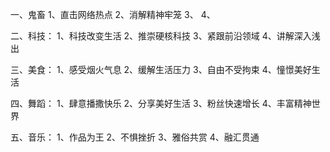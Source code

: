 一、鬼畜
1、直击网络热点
2、消解精神牢笼
3、
4、

二、科技：
1、科技改变生活
2、推崇硬核科技
3、紧跟前沿领域
4、讲解深入浅出

三、美食：
1、感受烟火气息
2、缓解生活压力
3、自由不受拘束
4、憧憬美好生活

四、舞蹈：
1、肆意播撒快乐
2、分享美好生活
3、粉丝快速增长
4、丰富精神世界

五、音乐：
1、作品为王
2、不惧挫折
3、雅俗共赏
4、融汇贯通
